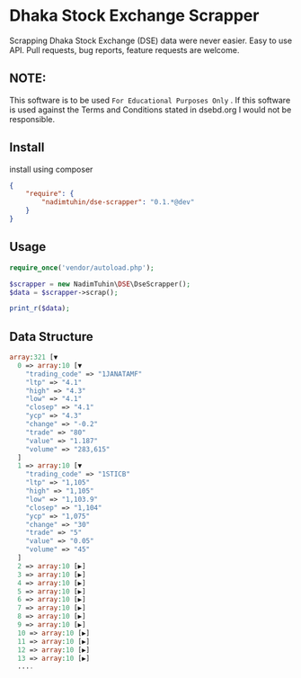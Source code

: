 # Dhaka Stock Exchange Scrapper
Scrapping Dhaka Stock Exchange (DSE) data were never easier. Easy to use API. Pull requests, bug reports, feature requests are welcome.

## NOTE:
This software is to be used `For Educational Purposes Only` . If this software is used against the Terms and Conditions stated in dsebd.org I would not be responsible.

## Install 
install using composer
```json
{
    "require": {
        "nadimtuhin/dse-scrapper": "0.1.*@dev"
    }
}
```

## Usage
```php
require_once('vendor/autoload.php');

$scrapper = new NadimTuhin\DSE\DseScrapper();
$data = $scrapper->scrap();

print_r($data);
```


## Data Structure
```php
array:321 [▼
  0 => array:10 [▼
    "trading_code" => "1JANATAMF"
    "ltp" => "4.1"
    "high" => "4.3"
    "low" => "4.1"
    "closep" => "4.1"
    "ycp" => "4.3"
    "change" => "-0.2"
    "trade" => "80"
    "value" => "1.187"
    "volume" => "283,615"
  ]
  1 => array:10 [▼
    "trading_code" => "1STICB"
    "ltp" => "1,105"
    "high" => "1,105"
    "low" => "1,103.9"
    "closep" => "1,104"
    "ycp" => "1,075"
    "change" => "30"
    "trade" => "5"
    "value" => "0.05"
    "volume" => "45"
  ]
  2 => array:10 [▶]
  3 => array:10 [▶]
  4 => array:10 [▶]
  5 => array:10 [▶]
  6 => array:10 [▶]
  7 => array:10 [▶]
  8 => array:10 [▶]
  9 => array:10 [▶]
  10 => array:10 [▶]
  11 => array:10 [▶]
  12 => array:10 [▶]
  13 => array:10 [▶]
  ....
```
